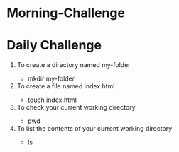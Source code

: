 # Morning-Challenge
<!DOCTYPE html>
<html>
  <head>
    <meta charset="utf-8">
    <meta name="viewport" content="width=device-width">
    <title>repl.it</title>
    <link href="style.css" rel="stylesheet" type="text/css" />
  </head>
  <body>
    <h1>Daily Challenge</h1>
    <ol>
      <li>To create a directory named my-folder</li>
      <ul><li>mkdir my-folder</li></ul>
      <li>To create a file named index.html</li>
      <ul><li>touch index.html</li></ul>
       <li>To check your current working directory</li>
      <ul><li>pwd</li></ul>
      <li>To list the contents of your current working directory</li>
      <ul><li>ls</li></ul>
    </ol>
  </body>
</html>
